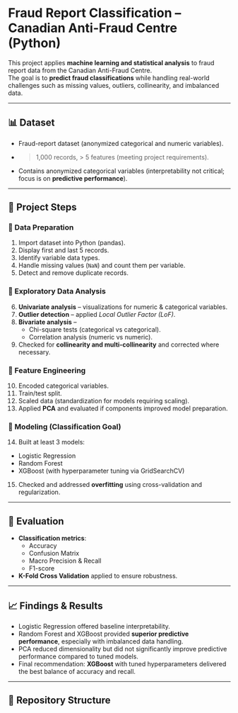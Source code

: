 # Fraud Report Classification – Canadian Anti-Fraud Centre (Python)

This project applies **machine learning and statistical analysis** to fraud report data from the Canadian Anti-Fraud Centre.  
The goal is to **predict fraud classifications** while handling real-world challenges such as missing values, outliers, collinearity, and imbalanced data.  

---

## 📊 Dataset
- Fraud-report dataset (anonymized categorical and numeric variables).  
- > 1,000 records, > 5 features (meeting project requirements).  
- Contains anonymized categorical variables (interpretability not critical; focus is on **predictive performance**).  

---

## 🧭 Project Steps

### 🔹 Data Preparation
1. Import dataset into Python (pandas).  
2. Display first and last 5 records.  
3. Identify variable data types.  
4. Handle missing values (`NaN`) and count them per variable.  
5. Detect and remove duplicate records.  

### 🔹 Exploratory Data Analysis
6. **Univariate analysis** – visualizations for numeric & categorical variables.  
7. **Outlier detection** – applied *Local Outlier Factor (LoF)*.  
8. **Bivariate analysis** –  
   - Chi-square tests (categorical vs categorical).  
   - Correlation analysis (numeric vs numeric).  
9. Checked for **collinearity and multi-collinearity** and corrected where necessary.  

### 🔹 Feature Engineering
10. Encoded categorical variables.  
11. Train/test split.  
12. Scaled data (standardization for models requiring scaling).  
13. Applied **PCA** and evaluated if components improved model preparation.  

### 🔹 Modeling (Classification Goal)
14. Built at least 3 models:  
   - Logistic Regression  
   - Random Forest  
   - XGBoost (with hyperparameter tuning via GridSearchCV)  
15. Checked and addressed **overfitting** using cross-validation and regularization.  

---

## 🧮 Evaluation

- **Classification metrics**:  
  - Accuracy  
  - Confusion Matrix  
  - Macro Precision & Recall  
  - F1-score  
- **K-Fold Cross Validation** applied to ensure robustness.  

---

## 📈 Findings & Results

- Logistic Regression offered baseline interpretability.  
- Random Forest and XGBoost provided **superior predictive performance**, especially with imbalanced data handling.  
- PCA reduced dimensionality but did not significantly improve predictive performance compared to tuned models.  
- Final recommendation: **XGBoost** with tuned hyperparameters delivered the best balance of accuracy and recall.  

---

## 📂 Repository Structure

